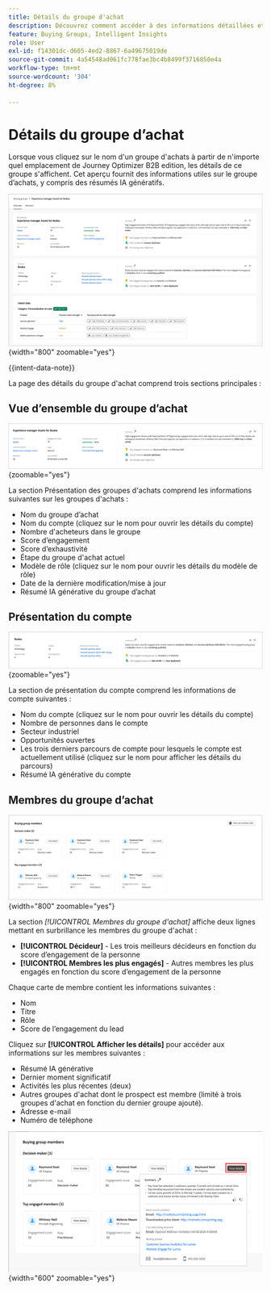 ```yaml
---
title: Détails du groupe d'achat
description: Découvrez comment accéder à des informations détaillées et à des résumés d’IA génératifs pour les groupes d’achat dans Journey Optimizer B2B edition.
feature: Buying Groups, Intelligent Insights
role: User
exl-id: f14301dc-d605-4ed2-8867-6a49675019de
source-git-commit: 4a54548ad061fc778fae3bc4b8499f3716850e4a
workflow-type: tm+mt
source-wordcount: '304'
ht-degree: 8%

---
```


# Détails du groupe d’achat

Lorsque vous cliquez sur le nom d&#39;un groupe d&#39;achats à partir de n&#39;importe quel emplacement de Journey Optimizer B2B edition, les détails de ce groupe s&#39;affichent. Cet aperçu fournit des informations utiles sur le groupe d’achats, y compris des résumés IA génératifs.

![Accéder aux détails du groupe d&#39;achat](./assets/buying-group-details.png){width="800" zoomable="yes"}

{{intent-data-note}}

La page des détails du groupe d&#39;achat comprend trois sections principales :

## Vue d’ensemble du groupe d’achat

![Présentation du groupe d&#39;achat](./assets/details-page-buying-group-overview.png){zoomable="yes"}

La section Présentation des groupes d&#39;achats comprend les informations suivantes sur les groupes d&#39;achats :

* Nom du groupe d’achat
* Nom du compte (cliquez sur le nom pour ouvrir les détails du compte)
* Nombre d&#39;acheteurs dans le groupe
* Score d’engagement
* Score d’exhaustivité
* Étape du groupe d&#39;achat actuel
* Modèle de rôle (cliquez sur le nom pour ouvrir les détails du modèle de rôle)
* Date de la dernière modification/mise à jour
* Résumé IA générative du groupe d’achat

## Présentation du compte

![Présentation du compte de groupe d&#39;achat](./assets/details-page-buying-group-account-overview.png){zoomable="yes"}

La section de présentation du compte comprend les informations de compte suivantes :

* Nom du compte (cliquez sur le nom pour ouvrir les détails du compte)
* Nombre de personnes dans le compte
* Secteur industriel
* Opportunités ouvertes
* Les trois derniers parcours de compte pour lesquels le compte est actuellement utilisé (cliquez sur le nom pour afficher les détails du parcours)
* Résumé IA générative du compte

## Membres du groupe d’achat

![Membres du groupe acheteur](./assets/details-page-buying-group-members.png){width="800" zoomable="yes"}

La section _[!UICONTROL Membres du groupe d&#39;achat]_ affiche deux lignes mettant en surbrillance les membres du groupe d&#39;achat :

* **[!UICONTROL Décideur]** - Les trois meilleurs décideurs en fonction du score d’engagement de la personne
* **[!UICONTROL Membres les plus engagés]** - Autres membres les plus engagés en fonction du score d’engagement de la personne

Chaque carte de membre contient les informations suivantes :

* Nom
* Titre
* Rôle
* Score de l’engagement du lead

Cliquez sur **[!UICONTROL Afficher les détails]** pour accéder aux informations sur les membres suivantes :

* Résumé IA générative
* Dernier moment significatif
* Activités les plus récentes (deux)
* Autres groupes d&#39;achat dont le prospect est membre (limité à trois groupes d&#39;achat en fonction du dernier groupe ajouté).
* Adresse e-mail
* Numéro de téléphone

![Afficher plus de détails sur un membre du groupe d&#39;achats](./assets/details-page-buying-group-members-view-details.png){width="600" zoomable="yes"}

